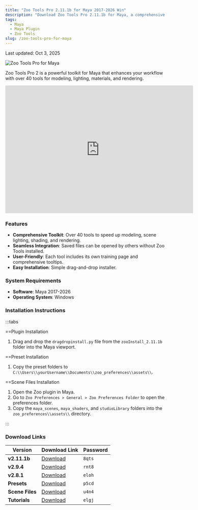 ```yaml
---
title: "Zoo Tools Pro 2.11.1b for Maya 2017-2026 Win"
description: "Download Zoo Tools Pro 2.11.1b for Maya, a comprehensive toolkit for modeling, lighting, materials, shaders, and rendering. Includes presets, scene files, and tutorials."
tags:
  - Maya
  - Maya Plugin
  - Zoo Tools
slug: /zoo-tools-pro-for-maya
---
```


Last updated: Oct 3, 2025

![Zoo Tools Pro for Maya](https://www.gfxcamp.com/wp-content/uploads/2021/06/Zoo-Tools-Pro-2.5.1-for-Maya-2022.jpg)

Zoo Tools Pro 2 is a powerful toolkit for Maya that enhances your workflow with over 40 tools for modeling, lighting, materials, and rendering.

<iframe loading="lazy" src="https://player.youku.com/embed/XNTE2NTEzMjU5Ng==" width="590" height="400" frameborder="0" allowfullscreen="allowfullscreen"></iframe>

### Features

-   **Comprehensive Toolkit**: Over 40 tools to speed up modeling, scene lighting, shading, and rendering.
-   **Seamless Integration**: Saved files can be opened by others without Zoo Tools installed.
-   **User-Friendly**: Each tool includes its own training page and comprehensive tooltips.
-   **Easy Installation**: Simple drag-and-drop installer.

### System Requirements

-   **Software**: Maya 2017-2026
-   **Operating System**: Windows

### Installation Instructions

:::tabs

==Plugin Installation

1.  Drag and drop the `dragdropinstall.py` file from the `zooInstall_2.11.1b` folder into the Maya viewport.

==Preset Installation

1.  Copy the preset folders to `C:\\Users\\yourUsername\\Documents\\zoo_preferences\\assets\\`.

==Scene Files Installation

1.  Open the Zoo plugin in Maya.
2.  Go to `Zoo Preferences > General > Zoo Preferences Folder` to open the preferences folder.
3.  Copy the `maya_scenes`, `maya_shaders`, and `studioLibrary` folders into the `zoo_preferences\\assets\\` directory.

:::

### Download Links

| Version        | Download Link                                                                                             | Password |
| -------------- | --------------------------------------------------------------------------------------------------------- | -------- |
| **v2.11.1b**   | [Download](https://pan.baidu.com/s/1xAXGKi0Umedf5kkrFPCoqA?pwd=8qts)                                        | `8qts`   |
| **v2.9.4**     | [Download](https://pan.baidu.com/s/1aI9C3LxIu_Vo0KIZsAEHqA?pwd=rnt8)                                        | `rnt8`   |
| **v2.8.1**     | [Download](https://pan.baidu.com/s/1L-tFZcAXZg1knemI9_gRhg?pwd=eloh)                                        | `eloh`   |
| **Presets**    | [Download](https://pan.baidu.com/s/1CapQzbMJ8YasoxoweylIhQ?pwd=p5cd)                                        | `p5cd`   |
| **Scene Files**| [Download](https://pan.baidu.com/s/1VFpmHljZE0knqfRG4bVCUA?pwd=u4n4)                                        | `u4n4`   |
| **Tutorials**  | [Download](https://pan.baidu.com/s/1JoCRHJ3lDFr_wpcD0uu7iQ?pwd=elgj)                                        | `elgj`   |
